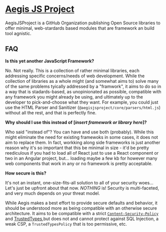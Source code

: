 #  [Aegis JS Project](https://github.com/AegisJSProject/)

AegisJSProject is a GitHub Organization publishing Open Source libraries to offer minimal, web-stardards based modules that are framework an build tool agnistic.

## FAQ

**Is this yet another JavaScript Framework?**

No. Not really. This is a collection of rather minimal libraries, each addressing specific concerns/needs of web development.
While the collection of libraries as a whole might (and somewhat aims to) solve many of the same problems tyically addressed
by a "framwork", it aims to do so in a way that is stadards-based, as unopinionated as possible, compatible with any framework
you might already be using, and ultimately up to the developer to pick-and-choose what they want. For example, you could just
use the HTML Parser and Sanitizer (`@aegisjsproject/core/parsers/html.js`) without all the rest, and that is perfectly fine.

**Why  should I use this instead of [*insert framework or library here*]?**

Who said "instead of"? You can have and use both (probably). While this might eliminate the need for existing framewoks in
some cases, it does not aim to replace them. In fact, workking along side frameworks is just another reason why it's so
important that this be minimal in size - it'd be pretty reediculous if you had to load all of React just to use a React
component or two in an Angular project, but... loading maybe a few kb for however many web components that work in any
or no framework is pretty acceptable.

**How secure is this?**

It's not an instant, one-size-fits-all solution to all of your security woes... Let's just be upfront about that now.
*NOTHING* is! Security is multi-faceted, and very much depends on your threat model.

While Aegis makes a best effort to provide secure defaults and behavior, it should be understood more as being compatible with
an otherwise secure architecture. It aims to be compatible with a strict [`Content-Security-Policy`](https://developer.mozilla.org/en-US/docs/Web/HTTP/Headers/Content-Security-Policy)
and [TrustedTypes](https://developer.mozilla.org/en-US/docs/Web/API/trustedTypes),but does not and cannot protect against SQL
Injection, a weak CSP, a `TrustedTypesPolicy` that is too permissive, etc.
